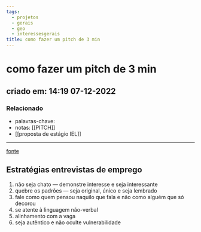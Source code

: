 ```yaml
---
tags:
  - projetos
  - gerais
  - geo
  - interessesgerais
title: como fazer um pitch de 3 min
---
```


# como fazer um pitch de 3 min

## criado em: 14:19 07-12-2022

### Relacionado

- palavras-chave: 
- notas: [[PITCH]]
- [[proposta de estágio IEL]]
---

[fonte](https://youtu.be/MXLjTswaIz8)

## Estratégias entrevistas de emprego

1. não seja chato — demonstre interesse e seja interessante
2. quebre os padrões — seja original, único e seja lembrado
3. fale como quem pensou naquilo que fala e não como alguém que só decorou
4. se atente à linguagem não-verbal
5. alinhamento com a vaga
6. seja autêntico e não oculte vulnerabilidade
